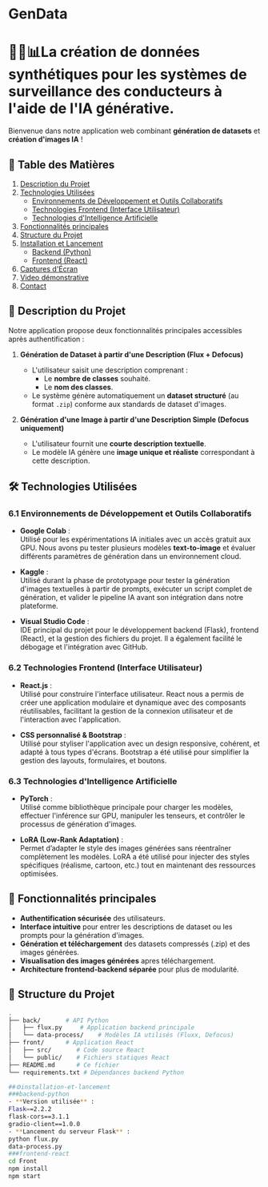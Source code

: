 # GenData

# 🚗🤖📊La création de données synthétiques pour les systèmes de surveillance des conducteurs à l'aide de l'IA générative.


Bienvenue dans notre application web combinant **génération de datasets** et **création d'images IA** !

## 📑 Table des Matières

1. [Description du Projet](#-description-du-projet)
2. [Technologies Utilisées](#-technologies-utilisées)
   - [Environnements de Développement et Outils Collaboratifs](#61-environnements-de-développement-et-outils-collaboratifs)
   - [Technologies Frontend (Interface Utilisateur)](#62-technologies-frontend-interface-utilisateur)
   - [Technologies d'Intelligence Artificielle](#63-technologies-dintelligence-artificielle)
3. [Fonctionnalités principales](#-fonctionnalités-principales)
4. [Structure du Projet](#-structure-du-projet)
5. [Installation et Lancement](#-installation-et-lancement)
   - [Backend (Python)](#backend-python)
   - [Frontend (React)](#frontend-react)
6. [Captures d'Écran](#-captures-décran)
7.  [Video démonstrative](#-vidéo-démonstative)
8. [Contact](#-contact)


## 🚀 Description du Projet

Notre application propose deux fonctionnalités principales accessibles après authentification :

1. **Génération de Dataset à partir d'une Description (Flux + Defocus)**  
   - L'utilisateur saisit une description comprenant :
     - Le **nombre de classes** souhaité.
     - Le **nom des classes**.
   - Le système génère automatiquement un **dataset structuré** (au format `.zip`) conforme aux standards de dataset d'images.

2. **Génération d'une Image à partir d'une Description Simple (Defocus uniquement)**  
   - L'utilisateur fournit une **courte description textuelle**.
   - Le modèle IA génère une **image unique et réaliste** correspondant à cette description.

## 🛠️ Technologies Utilisées

### 6.1 Environnements de Développement et Outils Collaboratifs

- **Google Colab** :  
  Utilisé pour les expérimentations IA initiales avec un accès gratuit aux GPU. Nous avons pu tester plusieurs modèles **text-to-image** et évaluer différents paramètres de génération dans un environnement cloud.

- **Kaggle** :  
  Utilisé durant la phase de prototypage pour tester la génération d'images textuelles à partir de prompts, exécuter un script complet de génération, et valider le pipeline IA avant son intégration dans notre plateforme.

- **Visual Studio Code** :  
  IDE principal du projet pour le développement backend (Flask), frontend (React), et la gestion des fichiers du projet. Il a également facilité le débogage et l'intégration avec GitHub.

### 6.2 Technologies Frontend (Interface Utilisateur)

- **React.js** :  
  Utilisé pour construire l'interface utilisateur. React nous a permis de créer une application modulaire et dynamique avec des composants réutilisables, facilitant la gestion de la connexion utilisateur et de l'interaction avec l'application.

- **CSS personnalisé & Bootstrap** :  
  Utilisé pour styliser l'application avec un design responsive, cohérent, et adapté à tous types d'écrans. Bootstrap a été utilisé pour simplifier la gestion des layouts, formulaires, et boutons.

### 6.3 Technologies d'Intelligence Artificielle

- **PyTorch** :  
  Utilisé comme bibliothèque principale pour charger les modèles, effectuer l'inférence sur GPU, manipuler les tenseurs, et contrôler le processus de génération d'images.

- **LoRA (Low-Rank Adaptation)** :  
  Permet d’adapter le style des images générées sans réentraîner complètement les modèles. LoRA a été utilisé pour injecter des styles spécifiques (réalisme, cartoon, etc.) tout en maintenant des ressources optimisées.

## 🔑 Fonctionnalités principales

- **Authentification sécurisée** des utilisateurs.
- **Interface intuitive** pour entrer les descriptions de dataset ou les prompts pour la génération d'images.
- **Génération et téléchargement** des datasets compressés (.zip) et des images générées.
- **Visualisation des images générées** apres téléchargement.
- **Architecture frontend-backend séparée** pour plus de modularité.

## 📂 Structure du Projet

```bash
.
├── back/       # API Python
│   ├── flux.py     # Application backend principale
│   └── data-process/    # Modèles IA utilisés (Fluxx, Defocus)
├── front/      # Application React
│   ├── src/       # Code source React
│   └── public/    # Fichiers statiques React
├── README.md      # Ce fichier
└── requirements.txt # Dépendances backend Python

##⚙️installation-et-lancement
###backend-python
- **Version utilisée** :
Flask==2.2.2
flask-cors==3.1.1
gradio-client==1.0.0
- **Lancement du serveur Flask** :
python flux.py
data-process.py
###frontend-react
cd Front
npm install
npm start



